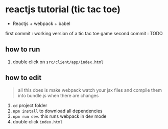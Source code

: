 # reactjs tutorial (tic tac toe)

- Reactjs + webpack + babel

first commit : working version of a tic tac toe game
second commit : TODO

## how to run
1. double click on `src/client/app/index.html`

## how to edit

> all this does is make webpack watch your jsx files and compile them into bundle.js when there are changes

1. `cd` project folder
2. `npm install` to download all dependencies
3. `npm run dev`. this runs webpack in dev mode
4. double click `index.html`
